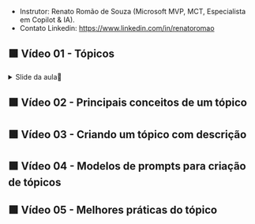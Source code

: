 
- Instrutor: Renato Romão de Souza (Microsoft MVP, MCT, Especialista em Copilot & IA).
- Contato Linkedin: https://www.linkedin.com/in/renatoromao

## 🟩 Vídeo 01 - Tópicos

<details>
<summary> Slide da aula🔻</summary>
<p align="center">
    <img src="images/image.png" alt="" width="840">
</p>
</details>


## 🟩 Vídeo 02 - Principais conceitos de um tópico


## 🟩 Vídeo 03 - Criando um tópico com descrição


## 🟩 Vídeo 04 - Modelos de prompts para criação de tópicos


## 🟩 Vídeo 05 - Melhores práticas do tópico

